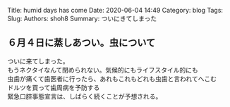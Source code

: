 Title: humid days has come
Date: 2020-06-04 14:49
Category: blog
Tags: 
Slug: 
Authors: shoh8
Summary: ついにきてしまった

## ６月４日に蒸しあつい。虫について

ついに来てしまった。  
もうネクタイなんて閉められない。気候的にもライフスタイル的にも  
虫歯が痛くて歯医者に行ったら、あれもこれもどれも虫歯と言われてへこむ  
ドルツを買って歯周病を予防する  
緊急口腔事態宣言は、しばらく続くことが予想される。
